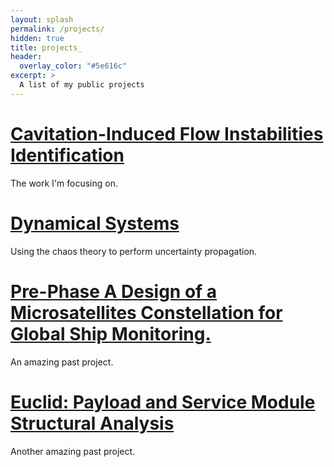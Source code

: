 ```yaml
---
layout: splash
permalink: /projects/
hidden: true
title: projects_
header:
  overlay_color: "#5e616c"
excerpt: >
  A list of my public projects
---
```

# [Cavitation-Induced Flow Instabilities Identification](https://mmistakes.github.io/minimal-mistakes/)
The work I'm focusing on.

# [Dynamical Systems](https://mmistakes.github.io/minimal-mistakes/)
Using the chaos theory to perform uncertainty propagation.

# [Pre-Phase A Design of a Microsatellites Constellation for Global Ship Monitoring.](https://mmistakes.github.io/minimal-mistakes/)
An amazing past project.

# [Euclid: Payload and Service Module Structural Analysis](https://mmistakes.github.io/minimal-mistakes/)
Another amazing past project.